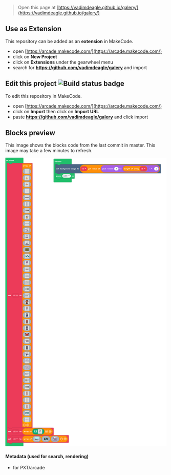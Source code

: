  


> Open this page at [https://vadimdeagle.github.io/galery/](https://vadimdeagle.github.io/galery/)

## Use as Extension

This repository can be added as an **extension** in MakeCode.

* open [https://arcade.makecode.com/](https://arcade.makecode.com/)
* click on **New Project**
* click on **Extensions** under the gearwheel menu
* search for **https://github.com/vadimdeagle/galery** and import

## Edit this project ![Build status badge](https://github.com/vadimdeagle/galery/workflows/MakeCode/badge.svg)

To edit this repository in MakeCode.

* open [https://arcade.makecode.com/](https://arcade.makecode.com/)
* click on **Import** then click on **Import URL**
* paste **https://github.com/vadimdeagle/galery** and click import

## Blocks preview

This image shows the blocks code from the last commit in master.
This image may take a few minutes to refresh.

![A rendered view of the blocks](https://github.com/vadimdeagle/galery/raw/master/.github/makecode/blocks.png)

#### Metadata (used for search, rendering)

* for PXT/arcade
<script src="https://makecode.com/gh-pages-embed.js"></script><script>makeCodeRender("{{ site.makecode.home_url }}", "{{ site.github.owner_name }}/{{ site.github.repository_name }}");</script>
